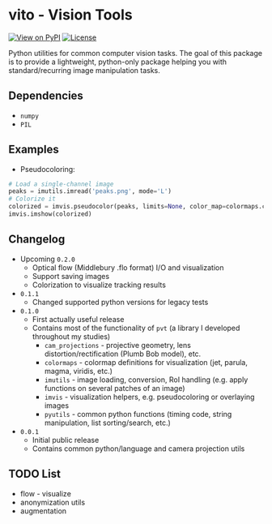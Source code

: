 # vito - Vision Tools
[![View on PyPI](https://img.shields.io/pypi/v/vito.svg)](https://pypi.org/project/vito)
[![License](https://img.shields.io/badge/license-MIT-blue.svg)](https://github.com/snototter/vito/blob/master/LICENSE?raw=true)

Python utilities for common computer vision tasks.
The goal of this package is to provide a lightweight, python-only package helping you with standard/recurring image manipulation tasks.

## Dependencies
* `numpy`
* `PIL`

## Examples
* Pseudocoloring:
```python
# Load a single-channel image
peaks = imutils.imread('peaks.png', mode='L')
# Colorize it
colorized = imvis.pseudocolor(peaks, limits=None, color_map=colormaps.colormap_parula_rgb)
imvis.imshow(colorized)
```

## Changelog
* Upcoming `0.2.0`
  * Optical flow (Middlebury .flo format) I/O and visualization
  * Support saving images
  * Colorization to visualize tracking results
* `0.1.1`
  * Changed supported python versions for legacy tests
* `0.1.0`
  * First actually useful release
  * Contains most of the functionality of `pvt` (a library I developed throughout my studies)
    * `cam_projections` - projective geometry, lens distortion/rectification (Plumb Bob model), etc.
    * `colormaps` - colormap definitions for visualization (jet, parula, magma, viridis, etc.)
    * `imutils` - image loading, conversion, RoI handling (e.g. apply functions on several patches of an image)
    * `imvis` - visualization helpers, e.g. pseudocoloring or overlaying images
    * `pyutils` - common python functions (timing code, string manipulation, list sorting/search, etc.)
* `0.0.1`
  * Initial public release
  * Contains common python/language and camera projection utils

## TODO List
* flow - visualize
* anonymization utils
* augmentation
